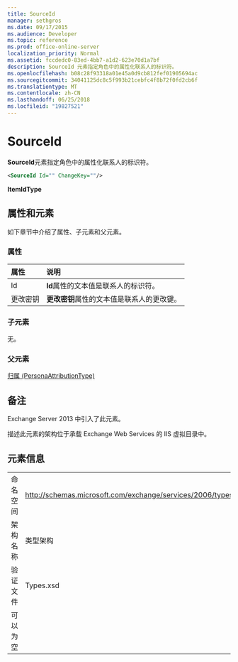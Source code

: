 ```yaml
---
title: SourceId
manager: sethgros
ms.date: 09/17/2015
ms.audience: Developer
ms.topic: reference
ms.prod: office-online-server
localization_priority: Normal
ms.assetid: fccdedc0-83ed-4bb7-a1d2-623e70d1a7bf
description: SourceId 元素指定角色中的属性化联系人的标识符。
ms.openlocfilehash: b08c28f93318a01e45a0d9cb812fef01905694ac
ms.sourcegitcommit: 34041125dc8c5f993b21cebfc4f8b72f0fd2cb6f
ms.translationtype: MT
ms.contentlocale: zh-CN
ms.lasthandoff: 06/25/2018
ms.locfileid: "19827521"
---
```

# <a name="sourceid"></a>SourceId

**SourceId**元素指定角色中的属性化联系人的标识符。 
  
```XML
<SourceId Id="" ChangeKey=""/>
```

 **ItemIdType**
## <a name="attributes-and-elements"></a>属性和元素

如下章节中介绍了属性、子元素和父元素。
  
### <a name="attributes"></a>属性

|**属性**|**说明**|
|:-----|:-----|
|Id  <br/> |**Id**属性的文本值是联系人的标识符。  <br/> |
|更改密钥  <br/> |**更改密钥**属性的文本值是联系人的更改键。  <br/> |
   
### <a name="child-elements"></a>子元素

无。
  
### <a name="parent-elements"></a>父元素

[归属 (PersonaAttributionType)](attribution-personaattributiontype.md)
  
## <a name="remarks"></a>备注

Exchange Server 2013 中引入了此元素。
  
描述此元素的架构位于承载 Exchange Web Services 的 IIS 虚拟目录中。
  
## <a name="element-information"></a>元素信息

|||
|:-----|:-----|
|命名空间  <br/> |http://schemas.microsoft.com/exchange/services/2006/types  <br/> |
|架构名称  <br/> |类型架构  <br/> |
|验证文件  <br/> |Types.xsd  <br/> |
|可以为空  <br/> ||
   

